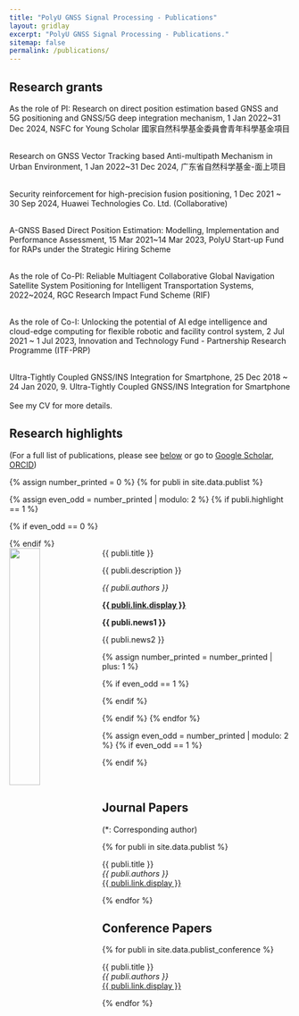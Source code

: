 ```yaml
---
title: "PolyU GNSS Signal Processing - Publications"
layout: gridlay
excerpt: "PolyU GNSS Signal Processing - Publications."
sitemap: false
permalink: /publications/
---
```



## Research grants

As the role of PI: 
Research on direct position estimation based GNSS and 5G positioning and GNSS/5G deep integration mechanism, 1 Jan 2022~31 Dec 2024, NSFC for Young Scholar 國家自然科學基金委員會青年科學基金項目 <br>
<br>

Research on GNSS Vector Tracking based Anti-multipath Mechanism in Urban Environment, 1 Jan 2022~31 Dec 2024, 广东省自然科学基金-面上项目 <br>
<br>

Security reinforcement for high-precision fusion positioning, 1 Dec 2021 ~ 30 Sep 2024, Huawei Technologies Co. Ltd. (Collaborative) <br>
<br>

A-GNSS Based Direct Position Estimation: Modelling, Implementation and Performance Assessment, 15 Mar 2021~14 Mar 2023, PolyU Start-up Fund for RAPs under the Strategic Hiring Scheme <br>
<br>

As the role of Co-PI: 
Reliable Multiagent Collaborative Global Navigation Satellite System Positioning for Intelligent Transportation Systems, 2022~2024, RGC Research Impact Fund Scheme (RIF) <br>
<br>

As the role of Co-I: 
Unlocking the potential of AI edge intelligence and cloud-edge computing for flexible robotic and facility control system, 2 Jul 2021 ~ 1 Jul 2023, Innovation and Technology Fund - Partnership Research Programme (ITF-PRP)<br>
<br>

Ultra-Tightly Coupled GNSS/INS Integration for Smartphone, 25 Dec 2018 ~ 24 Jan 2020, 9.	Ultra-Tightly Coupled GNSS/INS Integration for Smartphone<br>
<br>
See my CV for more details.




## Research highlights

(For a full list of publications, please see [below](#full-list-of-publications) or go to [Google Scholar](https://scholar.google.com/citations?user=DN78yRMAAAAJ&hl=en), [ORCID](https://orcid.org/0000-0003-3677-1109))

{% assign number_printed = 0 %}
{% for publi in site.data.publist %}

{% assign even_odd = number_printed | modulo: 2 %}
{% if publi.highlight == 1 %}

{% if even_odd == 0 %}
<div class="row">
{% endif %}

<div class="col-sm-6 clearfix">
 <div class="well">
  <pubtit>{{ publi.title }}</pubtit>
  <img src="{{ site.url }}{{ site.baseurl }}/images/pubpic/{{ publi.image }}" class="img-responsive" width="33%" style="float: left" />
  <p>{{ publi.description }}</p>
  <p><em>{{ publi.authors }}</em></p>
  <p><strong><a href="{{ publi.link.url }}">{{ publi.link.display }}</a></strong></p>
  <p class="text-danger"><strong> {{ publi.news1 }}</strong></p>
  <p> {{ publi.news2 }}</p>
 </div>
</div>

{% assign number_printed = number_printed | plus: 1 %}

{% if even_odd == 1 %}
</div>
{% endif %}

{% endif %}
{% endfor %}

{% assign even_odd = number_printed | modulo: 2 %}
{% if even_odd == 1 %}
</div>
{% endif %}

<p> &nbsp; </p>





## Journal Papers
(*: Corresponding author)

{% for publi in site.data.publist %}

  {{ publi.title }} <br />
  <em>{{ publi.authors }} </em><br /><a href="{{ publi.link.url }}">{{ publi.link.display }}</a>

{% endfor %}


## Conference Papers

{% for publi in site.data.publist_conference %}

  {{ publi.title }} <br />
  <em>{{ publi.authors }} </em><br /><a href="{{ publi.link.url }}">{{ publi.link.display }}</a>

{% endfor %}
